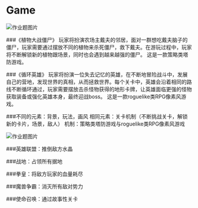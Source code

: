 # Game

![作业题图片](https://img-blog.csdnimg.cn/e4cac83af05e47f2b31103b86f4e5453.png "练习2.1")

###《植物大战僵尸》
  玩家将扮演农场主戴夫的邻居，面对一群想吃戴夫脑子的僵尸，玩家需要通过摆放不同的植物来杀死僵尸，救下戴夫。在游玩过程中，玩家将不断解锁新的植物跟场景，同时也会遇到越来越强的僵尸。
  这是一款策略类塔防游戏。

###《循环英雄》
  玩家将扮演一位失去记忆的英雄，在不断地冒险战斗中，发展自己的营地，发现世界的真相，从而拯救世界。每个关卡中，英雄会沿着相同的路线不断循环通过，玩家需要摆放击杀怪物获得的地形卡牌，让英雄面临更强的怪物获取装备或强化英雄本身，最终迎战boss。
  这是一款roguelike类RPG像素风游戏。

###不同的元素：背景，玩法，画风
 相同元素：关卡机制（不断挑战关卡，解锁新的卡片，场景，敌人）
 机制：策略类塔防游戏与roguelike类RPG像素风游戏

![作业题图片](https://img-blog.csdnimg.cn/c1acad50fab743d78a3b282f7acd994f.png "练习2.2")

###英雄联盟：推倒敌方水晶

###战地：占领所有据地

###拳皇：将敌方玩家的血量耗尽

###魔兽争霸：消灭所有敌对势力

###使命召唤：通过故事性关卡
